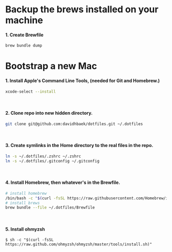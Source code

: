 # Backup the brews installed on your machine

#### 1. Create Brewfile

```zsh
brew bundle dump
```

# Bootstrap a new Mac

#### 1. Install Apple's Command Line Tools, (needed for Git and Homebrew.)

```zsh
xcode-select --install
```
<br>

#### 2. Clone repo into new hidden directory.

```zsh
git clone git@github.com:davidhbaek/dotfiles.git ~/.dotfiles
```
<br>

#### 3. Create symlinks in the Home directory to the real files in the repo.

```zsh
ln -s ~/.dotfiles/.zshrc ~/.zshrc
ln -s ~/.dotfiles/.gitconfig ~/.gitconfig
```
<br>

#### 4. Install Homebrew, then whatever's in the Brewfile.

```zsh
# install homebrew
/bin/bash -c "$(curl -fsSL https://raw.githubusercontent.com/Homebrew/install/HEAD/install.sh)"
# install brews
brew bundle --file ~/.dotfiles/Brewfile
```
<br>

#### 5. Install ohmyzsh
```
$ sh -c "$(curl -fsSL https://raw.github.com/ohmyzsh/ohmyzsh/master/tools/install.sh)"
```
